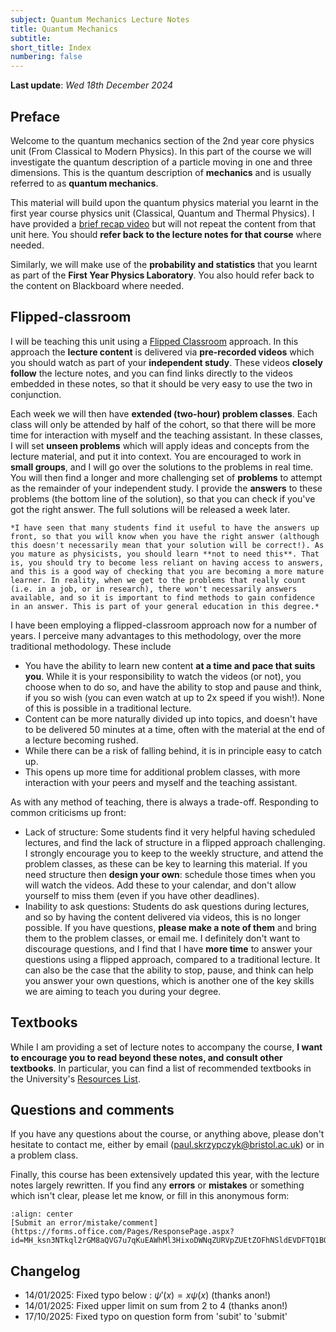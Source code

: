 ```yaml
---
subject: Quantum Mechanics Lecture Notes
title: Quantum Mechanics
subtitle:
short_title: Index
numbering: false
---
```


**Last update**: *Wed 18th December 2024* 

## Preface

Welcome to the quantum mechanics section of the 2nd year core physics unit (From Classical to Modern Physics). In this part of the course we will investigate the quantum description of a particle moving in one and three dimensions. This is the quantum description of **mechanics** and is usually referred to as **quantum mechanics**. 

This material will build upon the quantum physics material you learnt in the first year course physics unit (Classical, Quantum and Thermal Physics). I have provided a [brief recap video](recap.md) but will not repeat the content from that unit here. You should **refer back to the lecture notes for that course** where needed.

Similarly, we will make use of the **probability and statistics** that you learnt as part of the **First Year Physics Laboratory**. You also hould refer back to the content on Blackboard where needed. 

## Flipped-classroom

I will be teaching this unit using a [Flipped Classroom](https://en.wikipedia.org/wiki/Flipped_classroom) approach. In this approach the **lecture content** is delivered via **pre-recorded videos** which you should watch as part of your **independent study**. These videos **closely follow** the lecture notes, and you can find links directly to the videos embedded in these notes, so that it should be very easy to use the two in conjunction. 

Each week we will then have **extended (two-hour) problem classes**. Each class will only be attended by half of the cohort, so that there will be more time for interaction with myself and the teaching assistant. In these classes, I will set **unseen problems** which will apply ideas and concepts from the lecture material, and put it into context. You are encouraged to work in **small groups**, and I will go over the solutions to the problems in real time. You will then find a longer and more challenging set of **problems** to attempt as the remainder of your independent study. I provide the **answers** to these problems (the bottom line of the solution), so that you can check if you've got the right answer. The full solutions will be released a week later. 
```{aside}
*I have seen that many students find it useful to have the answers up front, so that you will know when you have the right answer (although this doesn't necessarily mean that your solution will be correct!). As you mature as physicists, you should learn **not to need this**. That is, you should try to become less reliant on having access to answers, and this is a good way of checking that you are becoming a more mature learner. In reality, when we get to the problems that really count (i.e. in a job, or in research), there won't necessarily answers available, and so it is important to find methods to gain confidence in an answer. This is part of your general education in this degree.*
```
I have been employing a flipped-classroom approach now for a number of years. I perceive many advantages to this methodology, over the more traditional methodology. These include

- You have the ability to learn new content **at a time and pace that suits you**. While it is your responsibility to watch the videos (or not), you choose when to do so, and have the ability to stop and pause and think, if you so wish (you can even watch at up to 2x speed if you wish!). None of this is possible in a traditional lecture. 
- Content can be more naturally divided up into topics, and doesn't have to be delivered 50 minutes at a time, often with the material at the end of a lecture becoming rushed.
- While there can be a risk of falling behind, it is in principle easy to catch up.
- This opens up more time for additional problem classes, with more interaction with your peers and myself and the teaching assistant. 

As with any method of teaching, there is always a trade-off. Responding to common criticisms up front:

- Lack of structure: Some students find it very helpful having scheduled lectures, and find the lack of structure in a flipped approach challenging. I strongly encourage you to keep to the weekly structure, and attend the problem classes, as these can be key to learning this material. If you need structure then **design your own**: schedule those times when you will watch the videos. Add these to your calendar, and don't allow yourself to miss them (even if you have other deadlines). 
- Inability to ask questions: Students do ask questions during lectures, and so by having the content delivered via videos, this is no longer possible. If you have questions, **please make a note of them** and bring them to the problem classes, or email me. I definitely don't want to discourage questions, and I find that I have **more time** to answer your questions using a flipped approach, compared to a traditional lecture. It can also be the case that the ability to stop, pause, and think can help you answer your own questions, which is another one of the key skills we are aiming to teach you during your degree. 

## Textbooks 

While I am providing a set of lecture notes to accompany the course, **I want to encourage you to read beyond these notes, and consult other textbooks**. In particular, you can find a list of recommended textbooks in the University's [Resources List](https://rl.talis.com/3/bristol/lists/5F59CD9C-601C-E8BB-DF76-E2B8AA114FFE.html?lang=en-GB).

## Questions and comments

If you have any questions about the course, or anything above, please don't hesitate to contact me, either by email (paul.skrzypczyk@bristol.ac.uk) or in a problem class. 

Finally, this course has been extensively updated this year, with the lecture notes largely rewritten. If you find any **errors** or **mistakes** or something which isn't clear, please let me know, or fill in this anonymous form: 
```{card}
:align: center
[Submit an error/mistake/comment](https://forms.office.com/Pages/ResponsePage.aspx?id=MH_ksn3NTkql2rGM8aQVG7u7qKuEAWhMl3HixoDWNqZURVpZUEtZOFhNSldEVDFTQ1BORFJWUzVQMS4u)
```

## Changelog

- 14/01/2025: Fixed typo below [](#e-X-on-psi): $\psi'(x) = x\psi(x)$ (thanks anon!)
- 14/01/2025: Fixed [](#e-discrete-position) upper limit on sum from 2 to 4 (thanks anon!)
- 17/10/2025: Fixed typo on question form from 'subit' to 'submit'








